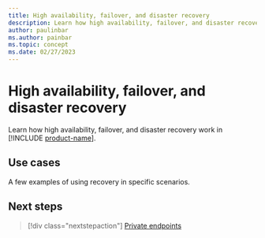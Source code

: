 ```yaml
---
title: High availability, failover, and disaster recovery
description: Learn how high availability, failover, and disaster recovery work in Microsoft Fabric.
author: paulinbar
ms.author: painbar
ms.topic: concept
ms.date: 02/27/2023
---
```


# High availability, failover, and disaster recovery

Learn how high availability, failover, and disaster recovery work in [!INCLUDE [product-name](../includes/product-name.md)].

## Use cases

A few examples of using recovery in specific scenarios.

## Next steps

>[!div class="nextstepaction"]
>[Private endpoints](security-private-links.md)
